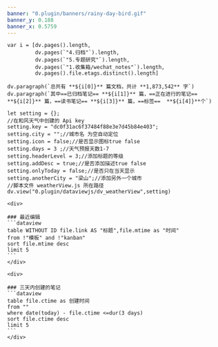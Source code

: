 ```yaml
---
banner: "0.plugin/banners/rainy-day-bird.gif"
banner_y: 0.188
banner_x: 0.5759
---
```


```dataviewjs
var i = [dv.pages().length,
		 dv.pages(`"4.归档"`).length,
		 dv.pages(`"5.专题研究"`).length,
		 dv.pages(`"1.收集箱/wechat_notes"`).length,
		 dv.pages().file.etags.distinct().length]

dv.paragraph(`总共有 **${i[0]}** 篇文档，共计 **1,873,542** 字`)
dv.paragraph(`其中==已归档笔记== **${i[1]}** 篇，==正在进行的笔记== **${i[2]}** 篇，==读书笔记== **${i[3]}** 篇，==标签==  **${i[4]}**个`)

```


```dataviewjs
let setting = {};
//在和风天气中创建的 Api key
setting.key = "dc0f31ac6f37484f88e3e7d45b84e403";
setting.city = "";//城市名 为空自动定位
setting.icon = false;//是否显示图标true false
setting.days = 3 ;//天气预报天数1-7
setting.headerLevel = 3;//添加标题的等级
setting.addDesc = true;//是否添加描述true false
setting.onlyToday = false;//是否只在当天显示
setting.anotherCity = "梁山";//添加另外一个城市
//脚本文件 weatherView.js 所在路径
dv.view("0.plugin/dataviewjs/dv_weatherView",setting)
```

````ad-flex
<div>

### 最近编辑
```dataview
table WITHOUT ID file.link AS "标题",file.mtime as "时间"
from !"模板" and !"kanban"
sort file.mtime desc
limit 5
```
</div>

<div>

### 三天内创建的笔记
```dataview
table file.ctime as 创建时间
from ""
where date(today) - file.ctime <=dur(3 days)
sort file.ctime desc
limit 5
```
</div>
````
